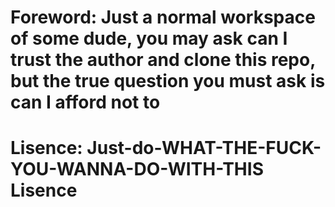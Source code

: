 # Foreword: Just a normal workspace of some dude, you may ask can I trust the author and clone this repo, but the true question you must ask is can I afford not to
# Lisence: Just-do-WHAT-THE-FUCK-YOU-WANNA-DO-WITH-THIS Lisence
